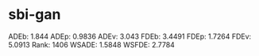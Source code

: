 # sbi-gan

ADEb: 1.844
ADEp: 0.9836
ADEv: 3.043
FDEb: 3.4491
FDEp: 1.7264
FDEv: 5.0913
Rank: 1406
WSADE: 1.5848
WSFDE: 2.7784